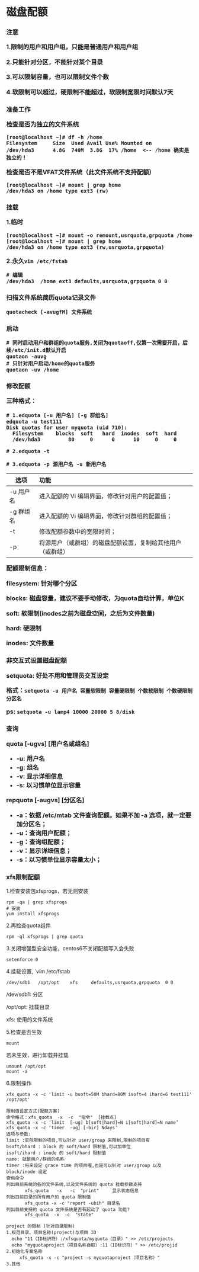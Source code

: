 <h1> 磁盘配额

<h3>注意

1.限制的用户和用户组，只能是普通用户和用户组

2.只能针对分区，不能针对某个目录

3.可以限制容量，也可以限制文件个数

4.软限制可以超过，硬限制不能超过，软限制宽限时间默认7天

<h3>准备工作

检查是否为独立的文件系统

```she
[root@localhost ~]# df -h /home
Filesystem     Size  Used Avail Use% Mounted on
/dev/hda3      4.8G  740M  3.8G  17% /home  <-- /home 确实是独立的！
```

检查是否不是VFAT文件系统（此文件系统不支持配额）

```she
[root@localhost ~]# mount | grep home
/dev/hda3 on /home type ext3 (rw)
```

<h3>挂载

1.临时

```she
[root@localhost ~]# mount -o remount,usrquota,grpquota /home
[root@localhost ~]# mount | grep home
/dev/hda3 on /home type ext3 (rw,usrquota,grpquota)
```

2.永久`vim /etc/fstab`

```she
# 编辑
/dev/hda3  /home ext3 defaults,usrquota,grpquota 0 0
```

<h3>扫描文件系统简历quota记录文件

```she
quotacheck [-avugfM] 文件系统
```

<h3>启动

```she
# 同时启动用户和群组的quota服务,关闭为quotaoff,仅第一次需要开启，后续/etc/init.d默认开启
quotaon -auvg
# 只针对用户启动/home的quota服务
quotaon -uv /home
```

<h3>修改配额

三种格式：

```shell
# 1.edquota [-u 用户名] [-g 群组名]
edquota -u test111
Disk quotas for user myquota (uid 710):
  Filesystem    blocks  soft   hard  inodes  soft  hard
  /dev/hda3         80     0      0      10     0     0
  
# 2.edquota -t

# 3.edquota -p 源用户名 -u 新用户名
```

| **选项**  | **功能**                                                   |
| --------- | :--------------------------------------------------------- |
| -u 用户名 | 进入配额的 Vi 编辑界面，修改针对用户的配置值；             |
| -g 群组名 | 进入配额的 Vi 编辑界面，修改针对群组的配置值；             |
| -t        | 修改配额参数中的宽限时间；                                 |
| -p        | 将源用户（或群组）的磁盘配额设置，复制给其他用户（或群组） |

配额限制信息：

filesystem: 针对哪个分区

blocks: 磁盘容量，建议不要手动修改，为quota自动计算，单位K

soft: 软限制(inodes之前为磁盘空间，之后为文件数量)

hard: 硬限制

inodes: 文件数量

<h3>非交互式设置磁盘配额

setquota: 好处不用和管理员交互设定

格式：`setquota -u 用户名 容量软限制 容量硬限制 个数软限制 个数硬限制 分区名`

ps: `setquota -u lamp4 10000 20000 5 8/disk`

<h3> 查询

quota [-ugvs] [用户名或组名]

- -u: 用户名
- -g: 组名
- -v: 显示详细信息
- -s: 以习惯单位显示容量

repquota [-augvs] [分区名]

- -a：依据 /etc/mtab 文件查询配额。如果不加 -a 选项，就一定要加分区名；
- -u：查询用户配额；
- -g：查询组配额；
- -v：显示详细信息；
- -s：以习惯单位显示容量太小；

<h3> xfs限制配额
</h3>

1.检查安装包xfsprogs，若无则安装

```she
rpm -qa | grep xfsprogs
# 安装
yum install xfsprogs
```

2.再检查quota组件

`rpm -ql xfsprogs | grep quota`

3.关闭增强型安全功能，centos6不关闭配额写入会失败

`setenforce 0`

4.挂载设置, `vim /etc/fstab

```shell
/dev/sdb1	/opt/opt	xfs		defaults,usrquota,grpquota	0 0
```

/dev/sdb1: 分区

/opt/opt: 挂载目录

xfs: 使用的文件系统

5.检查是否生效

`mount`

若未生效，进行卸载并挂载

```she
umount /opt/opt
mount -a
```

6.限制操作

```she
xfx_quota -x -c 'limit -u bsoft=50M bhard=80M isoft=4 ihard=6 test111' /opt/opt'
```

```she
限制值设定方式(配额方案)
命令格式：xfs_quota  -x  -c  "指令"  [挂载点]
xfs_quota -x -c ‘limit  [-ug] b[soft|hard]=N i[soft|hard]=N name’
xfs_quota -x -c ‘timer  -ug] [-bir] Ndays’
选项与参数:
limit :实际限制的项目,可以针对 user/group 来限制,限制的项目有
bsoft/bhard : block 的 soft/hard 限制值,可以加单位
isoft/ihard : inode 的 soft/hard 限制值
name: 就是用户/群组的名称
timer :用来设定 grace time 的项目喔,也是可以针对 user/group 以及 block/inode 设定
查询命令
列出目前系统的各的文件系统,以及文件系统的 quota 挂载参数支持       
       xfs_quota   -x   -c  "print"     显示状态信息
列出目前目录的所有用户的 quota 限制值
       xfs_quota -x -c "report -ubih" 目录名
列出目前支持的 quota 文件系统是否有起动了 quota 功能?
       xfs_quota  -x  -c  "state"

project 的限制 (针对目录限制)
1.规范目录、项目名称(project)与项目 ID
  echo "11（ID标识符）:/xfsquota/myquota（目录）" >> /etc/projects
  echo "myquotaproject（项目名称自取）:11（ID标识符）" >> /etc/projid
2.初始化专案名称
     xfs_quota -x -c "project -s myquotaproject（项目名称）"
3.其他
```



